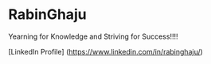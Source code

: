 # RabinGhaju

Yearning for Knowledge and Striving for Success!!!!

[LinkedIn Profile] (https://www.linkedin.com/in/rabinghaju/)
